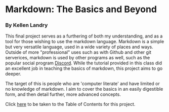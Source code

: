 # Markdown: The Basics and Beyond
### By Kellen Landry

This final project serves as a furthering of both my understanding, and as a tool for those wishing to use the markdown language. Markdown is a simple but very versatile language, used in a wide variety of places and ways. Outside of more "professional" uses such as with Github and other git serverices, markdown is used by other programs as well, such as the popular social program [Discord](https://discordapp.com/). While the tutorial provided in this class did an excellent job in teaching the basics of markdown, this project aims to go deeper. 

The target of this is people who are 'computer literate' and have limited or no knowledge of markdown. I aim to cover the basics in an easily digestible form, and then detail further, more advanced concepts.

Click [here](../master/Table%20of%20Contents.md) to be taken to the Table of Contents for this project.

